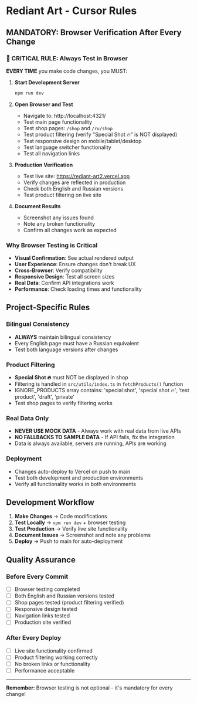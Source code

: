 # Rediant Art - Cursor Rules

## MANDATORY: Browser Verification After Every Change

### 🚨 CRITICAL RULE: Always Test in Browser
**EVERY TIME** you make code changes, you MUST:

1. **Start Development Server**
   ```bash
   npm run dev
   ```

2. **Open Browser and Test**
   - Navigate to: http://localhost:4321/
   - Test main page functionality
   - Test shop pages: `/shop` and `/ru/shop`
   - Test product filtering (verify "Special Shot 🔥" is NOT displayed)
   - Test responsive design on mobile/tablet/desktop
   - Test language switcher functionality
   - Test all navigation links

3. **Production Verification**
   - Test live site: https://rediant-art2.vercel.app
   - Verify changes are reflected in production
   - Check both English and Russian versions
   - Test product filtering on live site

4. **Document Results**
   - Screenshot any issues found
   - Note any broken functionality
   - Confirm all changes work as expected

### Why Browser Testing is Critical
- **Visual Confirmation**: See actual rendered output
- **User Experience**: Ensure changes don't break UX
- **Cross-Browser**: Verify compatibility
- **Responsive Design**: Test all screen sizes
- **Real Data**: Confirm API integrations work
- **Performance**: Check loading times and functionality

## Project-Specific Rules

### Bilingual Consistency
- **ALWAYS** maintain bilingual consistency
- Every English page must have a Russian equivalent
- Test both language versions after changes

### Product Filtering
- **Special Shot 🔥** must NOT be displayed in shop
- Filtering is handled in `src/utils/index.ts` in `fetchProducts()` function
- IGNORE_PRODUCTS array contains: 'special shot', 'special shot 🔥', 'test product', 'draft', 'private'
- Test shop pages to verify filtering works

### Real Data Only
- **NEVER USE MOCK DATA** - Always work with real data from live APIs
- **NO FALLBACKS TO SAMPLE DATA** - If API fails, fix the integration
- Data is always available, servers are running, APIs are working

### Deployment
- Changes auto-deploy to Vercel on push to main
- Test both development and production environments
- Verify all functionality works in both environments

## Development Workflow

1. **Make Changes** → Code modifications
2. **Test Locally** → `npm run dev` + browser testing
3. **Test Production** → Verify live site functionality
4. **Document Issues** → Screenshot and note any problems
5. **Deploy** → Push to main for auto-deployment

## Quality Assurance

### Before Every Commit
- [ ] Browser testing completed
- [ ] Both English and Russian versions tested
- [ ] Shop pages tested (product filtering verified)
- [ ] Responsive design tested
- [ ] Navigation links tested
- [ ] Production site verified

### After Every Deploy
- [ ] Live site functionality confirmed
- [ ] Product filtering working correctly
- [ ] No broken links or functionality
- [ ] Performance acceptable

---

**Remember**: Browser testing is not optional - it's mandatory for every change!
